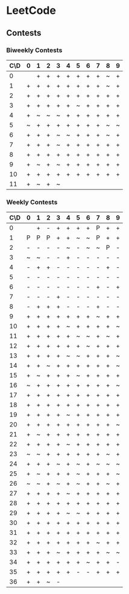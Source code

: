 # LeetCode

## Contests

### Biweekly Contests

| C\D | 0 | 1 | 2 | 3 | 4 | 5 | 6 | 7 | 8 | 9 |
| --- | --- | --- | --- | --- | --- | --- | --- | --- | --- | --- |
| 0 |   | + | + | + | + | + | + | + | ~ | + |
| 1 | + | + | + | + | + | + | + | + | ~ | + |
| 2 | + | + | + | + | + | + | + | + | + | + |
| 3 | + | + | + | + | + | ~ | + | + | + | + |
| 4 | + | ~ | ~ | ~ | + | + | + | + | + | + |
| 5 | ~ | + | + | + | + | + | + | + | ~ | ~ |
| 6 | + | + | + | ~ | ~ | + | + | + | ~ | + |
| 7 | + | + | + | ~ | + | + | + | + | + | + |
| 8 | + | + | + | + | + | + | + | + | + | + |
| 9 | + | ~ | + | ~ | + | + | + | + | + | + |
| 10 | + | + | + | + | + | + | + | + | + | + |
| 11 | + | ~ | + | ~ |   |   |   |   |   |   |

### Weekly Contests

| C\D | 0 | 1 | 2 | 3 | 4 | 5 | 6 | 7 | 8 | 9 |
| --- | --- | --- | --- | --- | --- | --- | --- | --- | --- | --- |
| 0 |   | + | - | + | + | + | + | P | + | + |
| 1 | P | P | P | + | + | ~ | ~ | P | + | + |
| 2 | - | - | - | - | ~ | - | ~ | ~ | P | - |
| 3 | ~ | ~ | - | - | + | - | - | - | - | - |
| 4 | - | + | + | - | - | - | - | - | + | - |
| 5 | - | - | - | - | - | - | - | - | - | - |
| 6 | - | - | - | - | - | - | - | + | - | + |
| 7 | - | - | - | + | - | - | - | - | - | - |
| 8 | - | + | + | + | - | - | - | + | - | - |
| 9 | + | + | + | + | + | + | + | ~ | + | + |
| 10 | + | + | + | + | ~ | + | + | + | + | ~ |
| 11 | + | + | + | + | + | ~ | ~ | + | ~ | + |
| 12 | + | + | + | + | + | + | ~ | + | + | + |
| 13 | + | + | + | + | ~ | ~ | + | + | + | ~ |
| 14 | + | + | ~ | + | + | + | + | + | + | ~ |
| 15 | + | ~ | + | + | + | ~ | + | + | + | + |
| 16 | ~ | + | + | + | + | + | + | + | + | ~ |
| 17 | + | + | + | + | + | + | + | + | + | + |
| 18 | + | + | + | + | + | + | + | + | + | + |
| 19 | + | + | + | + | ~ | + | + | + | + | + |
| 20 | + | + | + | + | + | + | + | + | + | ~ |
| 21 | + | ~ | + | + | + | + | + | + | + | + |
| 22 | + | + | + | + | ~ | + | + | + | + | + |
| 23 | ~ | ~ | + | + | + | + | + | + | ~ | + |
| 24 | + | + | + | ~ | + | ~ | + | ~ | ~ | ~ |
| 25 | + | ~ | + | + | + | ~ | + | + | + | ~ |
| 26 | ~ | ~ | + | ~ | + | ~ | + | + | ~ | + |
| 27 | + | + | + | + | ~ | + | + | + | + | + |
| 28 | + | + | + | + | + | + | + | + | + | + |
| 29 | + | + | + | + | ~ | ~ | + | + | + | + |
| 30 | + | + | + | + | + | + | + | + | + | + |
| 31 | + | + | + | + | + | + | + | + | + | + |
| 32 | + | + | + | + | + | + | + | ~ | + | + |
| 33 | + | + | + | ~ | + | + | + | + | ~ | ~ |
| 34 | + | + | + | + | + | + | ~ | + | + | - |
| 35 | + | + | + | + | + | - | - | + | + | + |
| 36 | + | + | ~ | - |   |   |   |   |   |   |
